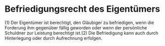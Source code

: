 # Befriedigungsrecht des Eigentümers

(1) Der Eigentümer ist berechtigt, den Gläubiger zu befriedigen, wenn die Forderung ihm gegenüber fällig geworden oder wenn der persönliche Schuldner zur Leistung berechtigt ist.(2) Die Befriedigung kann auch durch Hinterlegung oder durch Aufrechnung erfolgen. 


